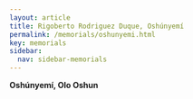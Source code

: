 ```yaml
---
layout: article
title: Rigoberto Rodriguez Duque, Oshúnyemí
permalink: /memorials/oshunyemi.html
key: memorials
sidebar:
  nav: sidebar-memorials
---
```


**Oshúnyemí, Olo Oshun**

